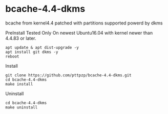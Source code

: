# bcache-4.4-dkms
bcache from kernel4.4 patched with partitions supported powerd by dkms

PreInstall
Tested Only On newest Ubuntu16.04 with kernel newer than 4.4.83 or later.
```
apt update & apt dist-upgrade -y
apt install git dkms -y
reboot
```

Install

```
git clone https://github.com/pttpzp/bcache-4.4-dkms.git
cd bcache-4.4-dkms
make install
```

Uninstall 
```
cd bcache-4.4-dkms
make uninstall
```
